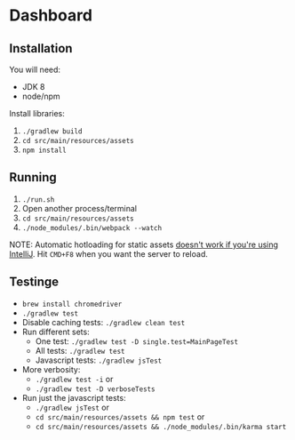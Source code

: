 # Dashboard

## Installation

You will need:

- JDK 8
- node/npm

Install libraries:

1. `./gradlew build`
1. `cd src/main/resources/assets`
1. `npm install`

## Running

1. `./run.sh`
1. Open another process/terminal
1. `cd src/main/resources/assets`
1. `./node_modules/.bin/webpack --watch`

NOTE: Automatic hotloading for static assets [doesn't work if you're using IntelliJ](http://docs.spring.io/spring-boot/docs/current/reference/html/howto-hotswapping.html). Hit
`CMD+F8` when you want the server to reload.

## Testinge

- `brew install chromedriver`
- `./gradlew test`
- Disable caching tests: `./gradlew clean test`
- Run different sets: 
    - One test: `./gradlew test -D single.test=MainPageTest`
    - All tests: `./gradlew test`
    - Javascript tests: `./gradlew jsTest`
- More verbosity: 
    - `./gradlew test -i` or 
    - `./gradlew test -D verboseTests`
- Run just the javascript tests: 
    - `./gradlew jsTest` or
    - `cd src/main/resources/assets && npm test` or
    - `cd src/main/resources/assets && ./node_modules/.bin/karma start`